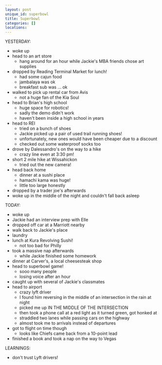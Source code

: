 ```yaml
---
layout: post
unique_id: superbowl
title: Superbowl
categories: []
locations: 
---
```


YESTERDAY:
* woke up
* head to an art store
  * hang around for an hour while Jackie's MBA friends chose art supplies
* dropped by Reading Terminal Market for lunch!
  * had some cajun food
  * jambalaya was ok
  * breakfast sub was ... ok
* walked to pick up rental car from Avis
  * not a huge fan of the Kia Soul
* head to Brian's high school
  * huge space for robotics!
  * sadly the demo didn't work
  * haven't been inside a high school in years
* head to REI
  * tried on a bunch of shoes
  * Jackie picked up a pair of used trail running shoes!
  * unfortunately, new ones would have been cheaper due to a discount
  * checked out some waterproof socks too
* drove by Dalessandro's on the way to a hike
  * crazy line even at 3:30 pm!
* short 2 mile hike at Wissahickon
  * tried out the new camera!
* head back home
  * dinner at a sushi place
  * hamachi kama was huge!
  * little too large honestly
* dropped by a trader joe's afterwards
* woke up in the middle of the night and couldn't fall back asleep

TODAY:
* woke up
* Jackie had an interview prep with Elle
* dropped off car at a Marriott nearby
* walk back to Jackie's place
* laundry
* lunch at Kura Revolving Sushi!
  * not too bad for Philly
* took a massive nap afterwards
  * while Jackie finished some homework
* dinner at Carver's, a local cheesesteak shop
* head to superbowl game!
  * sooo many people
  * losing voice after an hour
* caught up with several of Jackie's classmates
* head to airport
  * crazy lyft driver
  * I found him reversing in the middle of an intersection in the rain at night
  * picked me up IN THE MIDDLE OF THE INTERSECTION
  * then took a phone call at a red light as it turned green, got honked at
  * straddled two lanes while passing cars on the highway
  * almost took me to arrivals instead of departures
* got to flight on time though
  * looks like Chiefs came back from a 10-point lead
* finished a book and took a nap on the way to Vegas

LEARNINGS:
* don't trust Lyft drivers!
